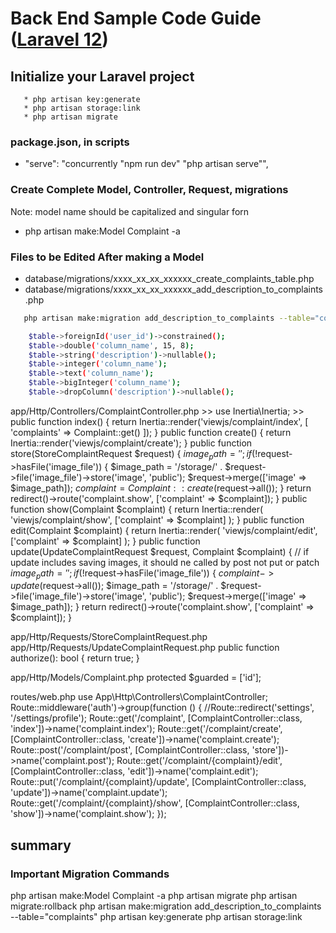 # Back End Sample Code Guide ([Laravel 12](https://laravel.com/docs/12.x/installation))

## Initialize your Laravel project
       * php artisan key:generate
       * php artisan storage:link
       * php artisan migrate

### package.json, in scripts

*   "serve": "concurrently  \"npm run dev\" \"php artisan serve\"",

### Create Complete Model, Controller, Request, migrations
Note: model name should be capitalized and singular forn

   * php artisan make:Model Complaint -a

### Files to be Edited After making a Model

* database/migrations/xxxx_xx_xx_xxxxxx_create_complaints_table.php
* database/migrations/xxxx_xx_xx_xxxxxx_add_description_to_complaints.php

```sh
   php artisan make:migration add_description_to_complaints --table="complaints"
```
```sh
	$table->foreignId('user_id')->constrained();
	$table->double('column_name', 15, 8);
	$table->string('description')->nullable(); 
	$table->integer('column_name');
	$table->text('column_name');
	$table->bigInteger('column_name');
	$table->dropColumn('description')->nullable();
```

app/Http/Controllers/ComplaintController.php
    >>
    use Inertia\Inertia;
    >>
    public function index()
    {
        return Inertia::render('viewjs/complaint/index', [
            'complaints' => Complaint::get()
        ]);
    }
    public function create()
    {
        return Inertia::render('viewjs/complaint/create');
    }
    public function store(StoreComplaintRequest $request)
    {
        $image_path = '';
        if (!$request->hasFile('image_file')) {
            $image_path = '/storage/' . $request->file('image_file')->store('image', 'public');
            $request->merge(['image' => $image_path]);
            $complaint = Complaint::create($request->all());
        }
        return redirect()->route('complaint.show', ['complaint' => $complaint]);
    }
    public function show(Complaint $complaint)
    {
        return Inertia::render(
            'viewjs/complaint/show',
            ['complaint' => $complaint]
        );
    }
    public function edit(Complaint $complaint)
    {
        return Inertia::render(
            'viewjs/complaint/edit',
            ['complaint' => $complaint]
        );
    }
    public function update(UpdateComplaintRequest $request, Complaint $complaint)
    {
        // if update includes saving images, it should ne called by post not put or patch
        $image_path = '';
        if (!$request->hasFile('image_file')) {
            $complaint->update($request->all());
            $image_path = '/storage/' . $request->file('image_file')->store('image', 'public');
            $request->merge(['image' => $image_path]);
        }
        return redirect()->route('complaint.show', ['complaint' => $complaint]);
    }

app/Http/Requests/StoreComplaintRequest.php
app/Http/Requests/UpdateComplaintRequest.php
    public function authorize(): bool
    {
        return true;
    }

app/Http/Models/Complaint.php
    protected $guarded = ['id'];

routes/web.php
  use App\Http\Controllers\ComplaintController;
  Route::middleware('auth')->group(function () {
    //Route::redirect('settings', '/settings/profile');
    Route::get('/complaint', [ComplaintController::class, 'index'])->name('complaint.index');
    Route::get('/complaint/create', [ComplaintController::class, 'create'])->name('complaint.create');
    Route::post('/complaint/post', [ComplaintController::class, 'store'])->name('complaint.post');
    Route::get('/complaint/{complaint}/edit', [ComplaintController::class, 'edit'])->name('complaint.edit');
    Route::put('/complaint/{complaint}/update', [ComplaintController::class, 'update'])->name('complaint.update');
    Route::get('/complaint/{complaint}/show', [ComplaintController::class, 'show'])->name('complaint.show');
  });

## summary
### Important Migration Commands
php artisan make:Model Complaint -a
php artisan migrate
php artisan migrate:rollback
php artisan make:migration add_description_to_complaints --table="complaints"
php artisan key:generate
php artisan storage:link